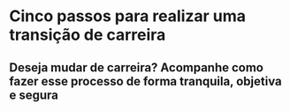 # Cinco passos para realizar uma transição de carreira

## Deseja mudar de carreira? Acompanhe como fazer esse processo de forma tranquila, objetiva e segura

